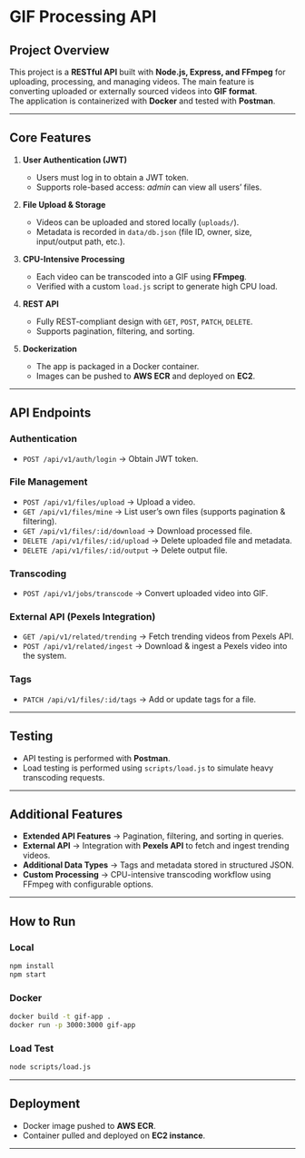 

# GIF Processing API

## Project Overview
This project is a **RESTful API** built with **Node.js, Express, and FFmpeg** for uploading, processing, and managing videos. The main feature is converting uploaded or externally sourced videos into **GIF format**.  
The application is containerized with **Docker** and tested with **Postman**.

---

## Core Features
1. **User Authentication (JWT)**
   - Users must log in to obtain a JWT token.  
   - Supports role-based access: *admin* can view all users’ files.

2. **File Upload & Storage**
   - Videos can be uploaded and stored locally (`uploads/`).  
   - Metadata is recorded in `data/db.json` (file ID, owner, size, input/output path, etc.).

3. **CPU-Intensive Processing**
   - Each video can be transcoded into a GIF using **FFmpeg**.  
   - Verified with a custom `load.js` script to generate high CPU load.

4. **REST API**
   - Fully REST-compliant design with `GET`, `POST`, `PATCH`, `DELETE`.  
   - Supports pagination, filtering, and sorting.

5. **Dockerization**
   - The app is packaged in a Docker container.  
   - Images can be pushed to **AWS ECR** and deployed on **EC2**.

---

## API Endpoints

### Authentication
- `POST /api/v1/auth/login` → Obtain JWT token.   

### File Management
- `POST /api/v1/files/upload` → Upload a video.  
- `GET /api/v1/files/mine` → List user’s own files (supports pagination & filtering).  
- `GET /api/v1/files/:id/download` → Download processed file.  
- `DELETE /api/v1/files/:id/upload` → Delete uploaded file and metadata.
- `DELETE /api/v1/files/:id/output` → Delete output file.

### Transcoding
- `POST /api/v1/jobs/transcode` → Convert uploaded video into GIF.  

### External API (Pexels Integration)
- `GET /api/v1/related/trending` → Fetch trending videos from Pexels API.  
- `POST /api/v1/related/ingest` → Download & ingest a Pexels video into the system.  

### Tags
- `PATCH /api/v1/files/:id/tags` → Add or update tags for a file.  

---

## Testing
- API testing is performed with **Postman**.  
- Load testing is performed using `scripts/load.js` to simulate heavy transcoding requests.

---

## Additional Features
- **Extended API Features** → Pagination, filtering, and sorting in queries.  
- **External API** → Integration with **Pexels API** to fetch and ingest trending videos.  
- **Additional Data Types** → Tags and metadata stored in structured JSON.  
- **Custom Processing** → CPU-intensive transcoding workflow using FFmpeg with configurable options.  

---

## How to Run

### Local
```bash
npm install
npm start
```

### Docker
```bash
docker build -t gif-app .
docker run -p 3000:3000 gif-app
```

### Load Test
```bash
node scripts/load.js
```

---

## Deployment
- Docker image pushed to **AWS ECR**.  
- Container pulled and deployed on **EC2 instance**.  

---